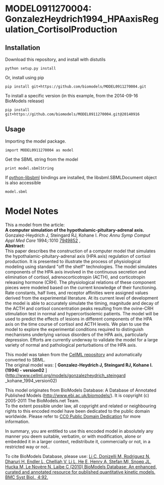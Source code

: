 # MODEL0911270004: GonzalezHeydrich1994_HPAaxisRegulation_CortisolProduction

## Installation

Download this repository, and install with distutils

`python setup.py install`

Or, install using pip

`pip install git+https://github.com/biomodels/MODEL0911270004.git`

To install a specific version (in this example, from the 2014-09-16 BioModels release)

`pip install git+https://github.com/biomodels/MODEL0911270004.git@20140916`

## Usage

Importing the model package.

`import MODEL0911270004 as model`

Get the SBML string from the model

`print model.sbmlString`

If [python-libsbml](https://pypi.python.org/pypi/python-libsbml) bindings are
installed, the libsbml.SBMLDocument object is also accessible

`model.sbml`


# Model Notes


This a model from the article:  
**A computer simulation of the hypothalamic-pituitary-adrenal axis.**   
Gonzalez-Heydrich J, Steingard RJ, Kohane I. _Proc Annu Symp Comput Appl Med
Care_ 1994;:1010 [7949852](http://www.ncbi.nlm.nih.gov/pubmed/7949852) ,  
**Abstract:**   
This paper describes the construction of a computer model that simulates the
hypothalamic-pituitary-adrenal axis (HPA axis) regulation of cortisol
production. It is presented to illustrate the process of physiological
modeling using standard "off the shelf" technologies. The model simulates
components of the HPA axis involved in the continuous secretion and
elimination of cortisol, adrenocorticotropin (ACTH), and corticotropin
releasing hormone (CRH). The physiological relations of these component pieces
were modeled based on the current knowledge of their functioning. Rate
constants, half lives, and receptor affinities were assigned values derived
from the experimental literature. At its current level of development the
model is able to accurately simulate the timing, magnitude and decay of the
ACTH and cortisol concentration peaks resulting from the ovine-CRH stimulation
test in normal and hypercortisolemic patients. The model will be used to
predict the effects of lesions in different components of the HPA axis on the
time course of cortisol and ACTH levels. We plan to use the model to explore
the experimental conditions required to distinguish mechanisms underlying
various disorders of the HPA axis, particularly depression. Efforts are
currently underway to validate the model for a large variety of normal and
pathological perturbations of the HPA axis.

This model was taken from the [CellML
repository](http://www.cellml.org/models) and automatically converted to SBML.  
The original model was: [ **Gonzalez-Heydrich J, Steingard RJ, Kohane I.
(1994) - version02** ](http://www.cellml.org/models/gonzalezheydrich_steingard
_kohane_1994_version02)

This model originates from BioModels Database: A Database of Annotated
Published Models (http://www.ebi.ac.uk/biomodels/). It is copyright (c)
2005-2011 The BioModels.net Team.  
To the extent possible under law, all copyright and related or neighbouring
rights to this encoded model have been dedicated to the public domain
worldwide. Please refer to [CC0 Public Domain
Dedication](http://creativecommons.org/publicdomain/zero/1.0/) for more
information.

In summary, you are entitled to use this encoded model in absolutely any
manner you deem suitable, verbatim, or with modification, alone or embedded it
in a larger context, redistribute it, commercially or not, in a restricted way
or not..  
  
To cite BioModels Database, please use: [Li C, Donizelli M, Rodriguez N,
Dharuri H, Endler L, Chelliah V, Li L, He E, Henry A, Stefan MI, Snoep JL,
Hucka M, Le Novère N, Laibe C (2010) BioModels Database: An enhanced, curated
and annotated resource for published quantitative kinetic models. BMC Syst
Biol., 4:92.](http://www.ncbi.nlm.nih.gov/pubmed/20587024)


